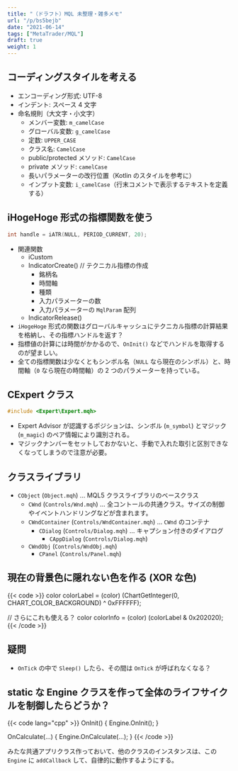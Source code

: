 ```yaml
---
title: "（ドラフト）MQL 未整理・雑多メモ"
url: "/p/bs5bejb"
date: "2021-06-14"
tags: ["MetaTrader/MQL"]
draft: true
weight: 1
---
```


コーディングスタイルを考える
----

- エンコーディング形式: UTF-8
- インデント: スペース 4 文字
- 命名規則（大文字・小文字）
  - メンバー変数: `m_camelCase`
  - グローバル変数: `g_camelCase`
  - 定数: `UPPER_CASE`
  - クラス名: `CamelCase`
  - public/protected メソッド: `CamelCase`
  - private メソッド: `camelCase`
  - 長いパラメーターの改行位置（Kotlin のスタイルを参考に）
  - インプット変数: `i_camelCase`（行末コメントで表示するテキストを定義する）


iHogeHoge 形式の指標関数を使う
----

```cpp
int handle = iATR(NULL, PERIOD_CURRENT, 20);
```

- 関連関数
  - iCustom
  - IndicatorCreate() // テクニカル指標の作成
    - 銘柄名
    - 時間軸
    - 種類
    - 入力パラメーターの数
    - 入力パラメーターの `MqlParam` 配列
  - IndicatorRelease()
- `iHogeHoge` 形式の関数はグローバルキャッシュにテクニカル指標の計算結果を格納し、その指標ハンドルを返す？
- 指標値の計算には時間がかかるので、`OnInit()` などでハンドルを取得するのが望ましい。
- 全ての指標関数は少なくともシンボル名（`NULL` なら現在のシンボル）と、時間軸（`0` なら現在の時間軸）の 2 つのパラメーターを持っている。


CExpert クラス
----

```cpp
#include <Expert\Expert.mqh>
```

- Expert Advisor が認識するポジションは、シンボル (`m_symbol`) とマジック (`m_magic`) のペア情報により識別される。
- マジックナンバーをセットしておかないと、手動で入れた取引と区別できなくなってしまうので注意が必要。


クラスライブラリ
----

- `CObject` (`Object.mqh`) ... MQL5 クラスライブラリのベースクラス
  - `CWnd` (`Controls/Wnd.mqh`) ... 全コントールの共通クラス。サイズの制御やイベントハンドリングなどが含まれます。
  - `CWndContainer` (`Controls/WndContainer.mqh`) ... `CWnd` のコンテナ
    - `CDialog` (`Controls/Dialog.mqh`) ... キャプション付きのダイアログ
      - `CAppDialog` (`Controls/Dialog.mqh`)
  - `CWndObj` (`Controls/WndObj.mqh`)
    - `CPanel` (`Controls/Panel.mqh`)


現在の背景色に隠れない色を作る (XOR な色)
----

{{< code >}}
color colorLabel = (color) (ChartGetInteger(0, CHART_COLOR_BACKGROUND) ^ 0xFFFFFF);

// さらにこれも使える？
color colorInfo = (color) (colorLabel & 0x202020);
{{< /code >}}


疑問
----

- `OnTick` の中で `Sleep()` したら、その間は `OnTick` が呼ばれなくなる？


static な Engine クラスを作って全体のライフサイクルを制御したらどうか？
----

{{< code lang="cpp" >}}
OnInit() {
    Engine.OnInit();
}

OnCalculate(...) {
    Engine.OnCalculate(...);
}
{{< /code >}}

みたな共通アプリクラス作っておいて、他のクラスのインスタンスは、この `Engine` に `addCallback` して、自律的に動作するようにする。

